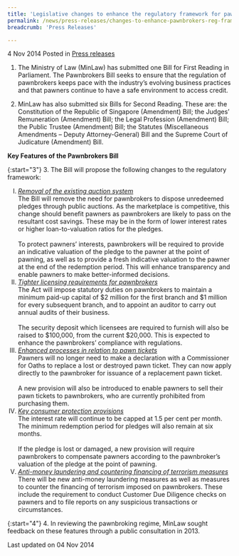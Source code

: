 ```yaml
---
title: 'Legislative changes to enhance the regulatory framework for pawnbrokers'
permalink: /news/press-releases/changes-to-enhance-pawnbrokers-reg-framework/
breadcrumb: 'Press Releases'

---
```



4 Nov 2014 Posted in [Press releases](/news/press-releases)


1. The Ministry of Law (MinLaw) has submitted one Bill for First Reading in Parliament. The Pawnbrokers Bill seeks to ensure that the regulation of pawnbrokers keeps pace with the industry’s evolving business practices and that pawners continue to have a safe environment to access credit. 


2. MinLaw has also submitted six Bills for Second Reading. These are: the Constitution of the Republic of Singapore (Amendment) Bill; the Judges’ Remuneration (Amendment) Bill; the Legal Profession (Amendment) Bill; the Public Trustee (Amendment) Bill; the Statutes (Miscellaneous Amendments – Deputy Attorney-General) Bill and the Supreme Court of Judicature (Amendment) Bill.

**Key Features of the Pawnbrokers Bill**

{:start="3"}
3. The Bill will propose the following changes to the regulatory framework:

<ol style="list-style-type: upper-roman;">
<li><u><em>Removal of the existing auction system</em></u> <br /> The Bill will remove the need for pawnbrokers to dispose unredeemed pledges through public auctions. As the marketplace is competitive, this change should benefit pawners as pawnbrokers are likely to pass on the resultant cost savings. These may be in the form of lower interest rates or higher loan-to-valuation ratios for the pledges. <br /> <br /> To protect pawners&rsquo; interests, pawnbrokers will be required to provide an indicative valuation of the pledge to the pawner at the point of pawning, as well as to provide a fresh indicative valuation to the pawner at the end of the redemption period. This will enhance transparency and enable pawners to make better-informed decisions.</li>
<li><u><em>Tighter licensing requirements for pawnbrokers</em></u> <br /> The Act will impose statutory duties on pawnbrokers to maintain a minimum paid-up capital of $2 million for the first branch and $1 million for every subsequent branch, and to appoint an auditor to carry out annual audits of their business. <br /> <br /> The security deposit which licensees are required to furnish will also be raised to $100,000, from the current $20,000. This is expected to enhance the pawnbrokers&rsquo; compliance with regulations.</li>
<li><u><em>Enhanced processes in relation to pawn tickets</em></u> <br /> Pawners will no longer need to make a declaration with a Commissioner for Oaths to replace a lost or destroyed pawn ticket. They can now apply directly to the pawnbroker for issuance of a replacement pawn ticket. <br /> <br /> A new provision will also be introduced to enable pawners to sell their pawn tickets to pawnbrokers, who are currently prohibited from purchasing them.</li>
<li><u><em>Key consumer protection provisions</em></u> <br /> The interest rate will continue to be capped at 1.5 per cent per month. The minimum redemption period for pledges will also remain at six months. <br /> <br /> If the pledge is lost or damaged, a new provision will require pawnbrokers to compensate pawners according to the pawnbroker&rsquo;s valuation of the pledge at the point of pawning.</li>
<li><u><em>Anti-money laundering and countering financing of terrorism measures</em></u> <br /> There will be new anti-money laundering measures as well as measures to counter the financing of terrorism imposed on pawnbrokers. These include the requirement to conduct Customer Due Diligence checks on pawners and to file reports on any suspicious transactions or circumstances.</li>
</ol>

{:start="4"}
4. In reviewing the pawnbroking regime, MinLaw sought feedback on these features through a public consultation in 2013. 



<p class="right-side-updated">Last updated on 04 Nov 2014
</p>


